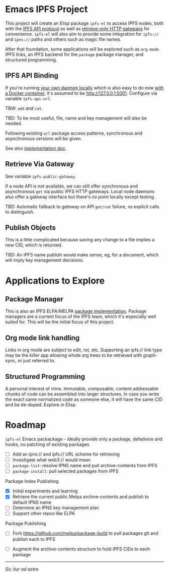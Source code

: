 # Emacs IPFS Project

This project will create an Elisp package `ipfs-el` to access IPFS nodes, both with the [IPFS API
protocol](https://docs.ipfs.io/reference/api/http) as well as [retrieve-only HTTP
gateways](https://ipfs.github.io/public-gateway-checker/) for convenience. `ipfs-el` will also aim to
provide some integration for `ipfs://` and `ipns://` paths and others such as magic file names.

After that foundation, some applications will be explored such as `org-mode` IPFS links, an IPFS backend for
the `package` package manager, and structured programming.

## IPFS API Binding

If you're running [your own daemon locally](https://github.com/ipfs/go-ipfs) which is also easy to do now
[with a Docker container](https://hub.docker.com/r/ipfs/go-ipfs), it's assumed to be
http://127.0.0.1:5001. Configure via variable `ipfs-api-url`.

TBW: `add` and `cat`. 

TBD: To be most useful, file, name and key management will also be needed.

Following existing `url` package access patterns, synchronous and asynchronous versions will be given.

See also [implementation doc](https://github.com/ipfs/go-ipfs/blob/master/docs/implement-api-bindings.md).

## Retrieve Via Gateway

See variable `ipfs-public-gateway`.

If a node API is not available, we can still offer synchronous and asynchronous `get` via public IPFS HTTP
gateways.  Local node daemons also offer a gateway interface but there's no point locally except testing.

TBD: Automatic fallback to gateway on API `get/cat` failure, vs explicit calls to distinguish.

## Publish Objects

This is a little complicated because saving any change to a file implies a new CID, which is returned. 

TBD: An IPFS name publish would make sense, eg, for a document, which will imply key management decisions.

# Applications to Explore

## Package Manager

This is also an IPFS ELPA/MELPA
[package implementation](https://www.gnu.org/software/emacs/manual/html_node/elisp/Package-Archives.html#Package-Archives).
Package managers are a current focus of the IPFS team, which it's especially well suited for.
This will be the initial focus of this project.

## Org mode link handling

Links in org mode are subject to edit, rot, etc. Supporting an ipfs://
link type may be the killer app allowing whole org trees to be
retrieved with graph-sync, or just referred to.

## Structured Programming

A personal interest of mine. Immutable, composable, content addressable chunks of code can be assembled into
larger structures. In case you write the exact same normalized code as someone else, it will have the same
CID and be de-duped. Explore in Elisp.

# Roadmap

`ipfs-el` Emacs packackage - ideally provide only a package, defadvice and hooks, no patching of existing packages

- [ ] Add an ipns:// and ipfs:// URL scheme for retrieving
- [ ] Investigate what web3:// would mean
- [ ] `package-list`: resolve IPNS name and pull archive-contents from IPFS
- [ ] `package-install`: pull selected packages from IPFS

Package Index Publishing

- [x] Initial experiments and learning
- [x] Retrieve the current public Melpa archive-contents and publish to default IPNS name
- [ ] Determine an IPNS key management plan
- [ ] Support other repos like ELPA

Package Publishing
- [ ] Fork https://github.com/melpa/package-build to pull packages git and publish each to IPFS
- [ ] Augment the archive-contents structure to hold IPFS CIDs to each package


-----

*Sic itur ad astra*
